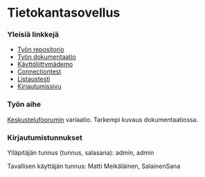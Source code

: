 Tietokantasovellus
==================

### Yleisiä linkkejä
* [Työn repositorio](https://github.com/jruo/tsoha)
* [Työn dokumentaatio](https://github.com/jruo/tsoha/blob/master/doc/dokumentaatio.pdf?raw=true)
* [Käyttöliittymädemo](http://jmruoho.users.cs.helsinki.fi/tsoha/html-demo/)
* [Connectiontest](http://jmruoho.users.cs.helsinki.fi/tsoha/tietokanta/connectiontest.php)
* [Listaustesti](http://jmruoho.users.cs.helsinki.fi/tsoha/tietokanta/listaustesti.php)
* [Kirjautumissivu](http://jmruoho.users.cs.helsinki.fi/tsoha/?action=login)

### Työn aihe
[Keskustelufoorumin](http://advancedkittenry.github.io/suunnittelu_ja_tyoymparisto/aiheet/Keskustelufoorumi.html) variaatio. Tarkempi kuvaus dokumentaatiossa.

### Kirjautumistunnukset
Ylläpitäjän tunnus (tunnus, salasana):
admin, admin

Tavallisen käyttäjän tunnus:
Matti Meikäläinen, SalainenSana
